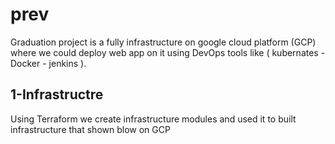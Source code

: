 # prev
Graduation project is a fully infrastructure on google cloud platform (GCP) where we could deploy web app on it using DevOps tools like ( kubernates - Docker - jenkins ).

## 1-Infrastructre
Using Terraform we create infrastructure modules and used it to built infrastructure that shown blow on GCP
